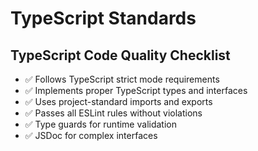 # TypeScript Standards

## TypeScript Code Quality Checklist

- ✅ Follows TypeScript strict mode requirements
- ✅ Implements proper TypeScript types and interfaces
- ✅ Uses project-standard imports and exports
- ✅ Passes all ESLint rules without violations
- ✅ Type guards for runtime validation
- ✅ JSDoc for complex interfaces
